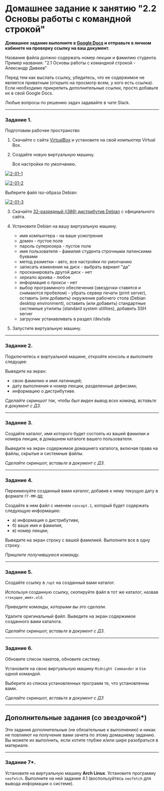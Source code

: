 # Домашнее задание к занятию "2.2 Основы работы с командной строкой"


**Домашнее задание выполните в [Google Docs](https://docs.google.com/) и отправьте в личном кабинете на проверку ссылку на ваш документ.**

Название файла должно содержать номер лекции и фамилию студента. Пример названия: "2.1  Основы работы с командной строкой - Александр Дивеев"

Перед тем как выслать ссылку, убедитесь, что ее содержимое не является приватным (открыто на просмотр всем, у кого есть ссылка). Если необходимо прикрепить дополнительные ссылки, просто добавьте их в свой Google Docs.

Любые вопросы по решению задач задавайте в чате Slack.

---

### Задание 1.

Подготовим рабочее пространство

1.	Скачайте с сайта [VirtualBox](https://www.virtualbox.org/) и установите на свой компьютер Virtual Box.

2.	Создайте новую виртуальную машину.

      Все настройки по умолчанию.

<a href="https://ibb.co/gDNsjjy"><img src="https://i.ibb.co/Xz1m22X/2-01-1.png" alt="2-01-1" border="0" /></a>

<a href="https://ibb.co/tHj5C9C"><img src="https://i.ibb.co/nwdSkFk/2-01-2.png" alt="2-01-2" border="0"></a>

Выберите файл iso-образа Debian:

<a href="https://ibb.co/tPcyrDt"><img src="https://i.ibb.co/3YWtZcq/2-01-3.png" alt="2-01-3" border="0"></a>

3.	Скачайте [32-разрядный (i386) дистрибутив Debian](https://cdimage.debian.org/debian-cd/current/i386/iso-cd/) с официального сайта.

4.	Установите Debian на вашу виртуальную машину.
      - имя компьютера - на ваше усмотрение
      - домен - пустое поле
      - пароль суперюзера - пустое поле
      - имя пользователя - фамилия студента строчными латинскими буквами
      - метод разметки - авто, все настройки по умолчанию
      - записать изменения на диск - выбрать вариант "да"
      - просканировать другой диск - нет
      - зеркало архива - любое
      - информация о прокси - нет
      - выбор программного обеспечения (звездочки ставятся и снимаются пробелом) - убрать сервер печати (print server), оставить (или добавить) окружение рабочего стола
      (Debian desktop environment), оставить (или добавить) стандартные системные утилиты (standard system utilities), добавить SSH server
      - загрузчик устанавливать в раздел /dev/sda

5.	Запустите виртуальную машину.

---

### Задание 2.

Подключитесь к виртуальной машине, откройте консоль и выполните следущее:

Выведите на экран:

* свою фамилию и имя латиницей;
* дату выполнения и номер лекции, разделенные дефисами;
* информацию о дистрибутиве.

*Сделайте скриншот так, чтобы был виден вывод всех команд, вставьте в документ с ДЗ.*

---

### Задание 3.

Создайте каталог, имя которого будет состоять из вашей фамилии и номера лекции, в домашнем каталоге вашего пользователя.

Выведите на экран содержимое домашнего каталога, включая права на файлы, скрытые и системные файлы.

*Сделайте скриншот, вставьте в документ с ДЗ.*

---

### Задание 4.

Переименуйте созданный вами каталог, добавив к нему текущую дату в формате `ГГ-ММ-ДД`;

Создайте в нем файл с именем `concept.1`, который будет содержать следующую информацию:

* а) информация о дистрибутиве,
* б) ваше имя и фамилия,
* в) номер лекции;

Выведите на экран строку с вашей фамилией. Выполните все в одну строку.

*Пришлите получившуюся команду.*

---

### Задание 5.

Создайте ссылку в `/opt` на созданный вами каталог.

Используя созданную ссылку, скопируйте файл в тот же каталог, назвав `<текущее_имя>.old`. 

*Приведите команды, которыми вы это сделали.*

Удалите оригинальный файл. Выведите на экран содержимое созданного вами каталога.

*Сделайте скриншот, вставьте в документ с ДЗ.*

---

### Задание 6.

Обновите список пакетов, обновите систему.

Установите на свою виртуальную машину `Midnight Commander` и `Vim` одной командой.

Выберите из списка установленных программ те, что установленны вами.

*Сделайте скриншот, вставьте в документ с ДЗ*

---

## Дополнительные задания (со звездочкой*)
Эти задания дополнительные (не обязательные к выполнению) и никак не повлияют на получение вами зачета по этому домашнему заданию. Вы можете их выполнить, если хотите глубже и/или шире разобраться в материале.

---

### Задание 7*.

Установите на виртуальную машину **Arch Linux**. Установите программу `neofetch`. Выполните на ней задание 4.1 (воспользуйтесь `neofetch` для вывода информации о системе).
